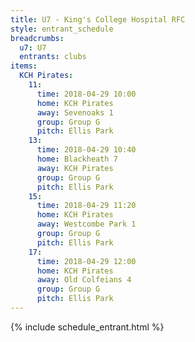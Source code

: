 ```yaml
---
title: U7 - King's College Hospital RFC
style: entrant_schedule
breadcrumbs:
  u7: U7
  entrants: clubs
items:
  KCH Pirates:
    11:
      time: 2018-04-29 10:00
      home: KCH Pirates
      away: Sevenoaks 1
      group: Group G
      pitch: Ellis Park
    13:
      time: 2018-04-29 10:40
      home: Blackheath 7
      away: KCH Pirates
      group: Group G
      pitch: Ellis Park
    15:
      time: 2018-04-29 11:20
      home: KCH Pirates
      away: Westcombe Park 1
      group: Group G
      pitch: Ellis Park
    17:
      time: 2018-04-29 12:00
      home: KCH Pirates
      away: Old Colfeians 4
      group: Group G
      pitch: Ellis Park
---
```


{% include schedule_entrant.html %}
